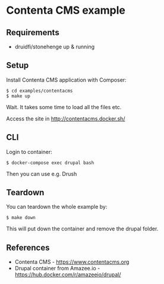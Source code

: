 # Contenta CMS example

## Requirements

- druidfi/stonehenge up & running

## Setup

Install Contenta CMS application with Composer:

```
$ cd examples/contentacms
$ make up
```

Wait. It takes some time to load all the files etc.

Access the site in http://contentacms.docker.sh/

## CLI

Login to container:

```
$ docker-compose exec drupal bash
```

Then you can use e.g. Drush

## Teardown

You can teardown the whole example by:

```
$ make down
```

This will put down the container and remove the drupal folder.

## References

- Contenta CMS - https://www.contentacms.org
- Drupal container from Amazee.io - https://hub.docker.com/r/amazeeio/drupal/
